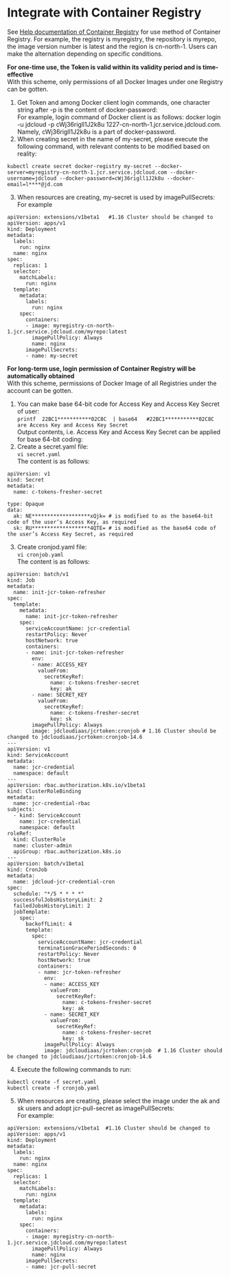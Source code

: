 # Integrate with Container Registry  

See [Help documentation of Container Registry](https://docs.jdcloud.com/en/container-registry/create-image) for use method of Container Registry.
For example, the registry is myregistry, the repository is myrepo, the image version number is latest and the region is cn-north-1. Users can make the alternation depending on specific conditions.  

**For one-time use, the Token is valid within its validity period and is time-effective**  
With this scheme, only permissions of all Docker Images under one Registry can be gotten.  
1. Get Token and among Docker client login commands, one character string after -p is the content of docker-password:  
For example, login command of Docker client is as follows: docker login -u jdcloud -p cWj36rigll1J2k8u 1227-cn-north-1.jcr.service.jdcloud.com. Namely, cWj36rigll1J2k8u is a part of docker-password.  
2. When creating secret in the name of my-secret, please execute the following command, with relevant contents to be modified based on reality:  
```
kubectl create secret docker-registry my-secret --docker-server=myregistry-cn-north-1.jcr.service.jdcloud.com --docker-username=jdcloud --docker-password=cWj36rigll1J2k8u --docker-email=l****@jd.com
```  
3. When resources are creating, my-secret is used by imagePullSecrets:  
For example
```
apiVersion: extensions/v1beta1   #1.16 Cluster should be changed to apiVersion: apps/v1
kind: Deployment
metadata:
  labels:
    run: nginx
  name: nginx
spec:
  replicas: 1
  selector:
    matchLabels:
      run: nginx
  template:
    metadata:
      labels:
        run: nginx
    spec:
      containers:
      - image: myregistry-cn-north-1.jcr.service.jdcloud.com/myrepo:latest
        imagePullPolicy: Always
        name: nginx
      imagePullSecrets:
      - name: my-secret
```  

**For long-term use, login permission of Container Registry will be automatically obtained**  
With this scheme, permissions of Docker Image of all Registries under the account can be gotten.  
1. You can make base 64-bit code for Access Key and Access Key Secret of user:  
`
printf  22BC1***********02C8C  | base64   #22BC1***********02C8C are Access Key and Access Key Secret
`  
Output contents, i.e. Access Key and Access Key Secret can be applied for base 64-bit coding:   
2. Create a secret.yaml file:  
`
vi secret.yaml
`  
The content is as follows:
```
apiVersion: v1
kind: Secret
metadata: 
  name: c-tokens-fresher-secret
  
type: Opaque
data: 
  ak: NE*******************xQjk= # is modified to as the base64-bit code of the user’s Access Key, as required
  sk: RU*******************4QTE= # is modified as the base64 code of the user’s Access Key Secret, as required
```
3. Create cronjod.yaml file:  
`
vi cronjob.yaml
`  
The content is as follows:
```
apiVersion: batch/v1
kind: Job
metadata:
  name: init-jcr-token-refresher
spec:
  template:
    metadata:
      name: init-jcr-token-refresher
    spec:
      serviceAccountName: jcr-credential
      restartPolicy: Never
      hostNetwork: true
      containers:
      - name: init-jcr-token-refresher
        env:
        - name: ACCESS_KEY
          valueFrom:
            secretKeyRef:
              name: c-tokens-fresher-secret
              key: ak
        - name: SECRET_KEY
          valueFrom:
            secretKeyRef:
              name: c-tokens-fresher-secret
              key: sk
        imagePullPolicy: Always
        image: jdcloudiaas/jcrtoken:cronjob # 1.16 Cluster should be changed to jdcloudiaas/jcrtoken:cronjob-14.6
---
apiVersion: v1
kind: ServiceAccount
metadata:
  name: jcr-credential
  namespace: default
---
apiVersion: rbac.authorization.k8s.io/v1beta1
kind: ClusterRoleBinding
metadata:
  name: jcr-credential-rbac
subjects:
  - kind: ServiceAccount
    name: jcr-credential
    namespace: default
roleRef:
  kind: ClusterRole
  name: cluster-admin
  apiGroup: rbac.authorization.k8s.io
---
apiVersion: batch/v1beta1
kind: CronJob
metadata:
  name: jdcloud-jcr-credential-cron
spec:
  schedule: "*/5 * * * *"
  successfulJobsHistoryLimit: 2
  failedJobsHistoryLimit: 2
  jobTemplate:
    spec:
      backoffLimit: 4
      template:
        spec:
          serviceAccountName: jcr-credential
          terminationGracePeriodSeconds: 0
          restartPolicy: Never
          hostNetwork: true
          containers:
          - name: jcr-token-refresher
            env:
            - name: ACCESS_KEY
              valueFrom:
                secretKeyRef:
                  name: c-tokens-fresher-secret
                  key: ak
            - name: SECRET_KEY
              valueFrom:
                secretKeyRef:
                  name: c-tokens-fresher-secret
                  key: sk
            imagePullPolicy: Always
            image: jdcloudiaas/jcrtoken:cronjob  # 1.16 Cluster should be changed to jdcloudiaas/jcrtoken:cronjob-14.6
```  
4. Execute the following commands to run:
```
kubectl create -f secret.yaml
kubectl create -f cronjob.yaml
```
5. When resources are creating, please select the image under the ak and sk users and adopt jcr-pull-secret as imagePullSecrets:  
For example:
```
apiVersion: extensions/v1beta1  #1.16 Cluster should be changed to apiVersion: apps/v1
kind: Deployment
metadata:
  labels:
    run: nginx
  name: nginx
spec:
  replicas: 1
  selector:
    matchLabels:
      run: nginx
  template:
    metadata:
      labels:
        run: nginx
    spec:
      containers:
      - image: myregistry-cn-north-1.jcr.service.jdcloud.com/myrepo:latest
        imagePullPolicy: Always
        name: nginx
      imagePullSecrets:
      - name: jcr-pull-secret
```
